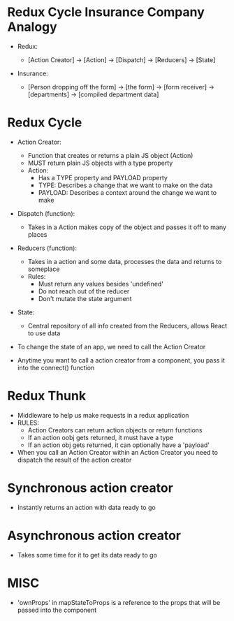 # Redux Cycle Insurance Company Analogy

-   Redux:
    -   [Action Creator] -> [Action] -> [Dispatch] -> [Reducers] -> [State]
-   Insurance:

    -   [Person dropping off the form] -> [the form] -> [form receiver] -> [departments] -> [compiled department data]

# Redux Cycle

-   Action Creator:
    -   Function that creates or returns a plain JS object (Action)
    -   MUST return plain JS objects with a type property
    -   Action:
        -   Has a TYPE property and PAYLOAD property
        -   TYPE: Describes a change that we want to make on the data
        -   PAYLOAD: Describes a context around the change we want to make
-   Dispatch (function):
    -   Takes in a Action makes copy of the object and passes it off to many places
-   Reducers (function):
    -   Takes in a action and some data, processes the data and returns to someplace
    -   Rules:
        -   Must return any values besides 'undefined'
        -   Do not reach out of the reducer
        -   Don't mutate the state argument
-   State:

    -   Central repository of all info created from the Reducers, allows React to use data

-   To change the state of an app, we need to call the Action Creator
-   Anytime you want to call a action creator from a component, you pass it into the connect() function

# Redux Thunk

-   Middleware to help us make requests in a redux application
-   RULES:
    -   Action Creators can return action objects or return functions
    -   If an action oobj gets returned, it must have a type
    -   If an action obj gets returned, it can optionally have a 'payload'
-   When you call an Action Creator within an Action Creator you need to dispatch the result of the action creator

# Synchronous action creator

-   Instantly returns an action with data ready to go

# Asynchronous action creator

-   Takes some time for it to get its data ready to go

# MISC

-   'ownProps' in mapStateToProps is a reference to the props that will be passed into the component

